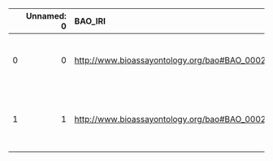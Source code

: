 |    |   Unnamed: 0 | BAO_IRI                                         | BAO_DESC                                                                              | metadata4Ing_IRI                       | metadata4Ing_DESC                                 |
|---:|-------------:|:------------------------------------------------|:--------------------------------------------------------------------------------------|:---------------------------------------|:--------------------------------------------------|
|  0 |            0 | http://www.bioassayontology.org/bao#BAO_0002929 | {'label': 'role', 'prefLabel': None, 'altLabel': None, 'name': 'BAO_0002929'}         | http://www.w3.org/ns/prov#Role         | {'prefLabel': 'role', 'name': 'role'}             |
|  1 |            1 | http://www.bioassayontology.org/bao#BAO_0002934 | {'label': 'organization', 'prefLabel': None, 'altLabel': None, 'name': 'BAO_0002934'} | http://xmlns.com/foaf/0.1/Organization | {'label': 'organization', 'name': 'organization'} |